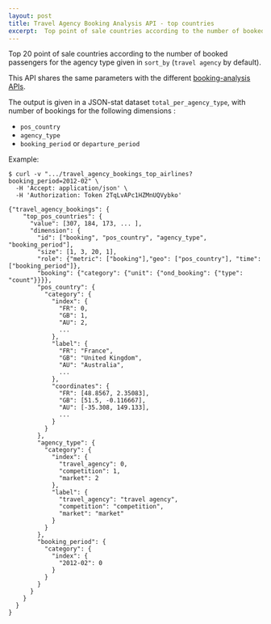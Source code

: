 ```yaml
---
layout: post
title: Travel Agency Booking Analysis API - top countries
excerpt:  Top point of sale countries according to the number of booked passengers
---
```


Top 20 point of sale countries according to the number of booked passengers for the agency type given in `sort_by` (`travel agency` by default).

This API shares the same parameters with the different [booking-analysis APIs](/2013/12/06/booking-analysis.html#parameters).

The output is given in a JSON-stat dataset `total_per_agency_type`, with number of bookings for the following dimensions :
* `pos_country`
* `agency_type`
* `booking_period` or `departure_period`

Example:

    $ curl -v ".../travel_agency_bookings_top_airlines?booking_period=2012-02" \
      -H 'Accept: application/json' \
      -H 'Authorization: Token 2TqLvAPc1HZMnUQVybko'

    {"travel_agency_bookings": {
        "top_pos_countries": {
          "value": [307, 184, 173, ... ],
          "dimension": {
            "id": ["booking", "pos_country", "agency_type", "booking_period"],
            "size": [1, 3, 20, 1],
            "role": {"metric": ["booking"],"geo": ["pos_country"], "time": ["booking_period"]},
            "booking": {"category": {"unit": {"ond_booking": {"type": "count"}}}},
            "pos_country": {
              "category": {
                "index": {
                  "FR": 0,
                  "GB": 1,
                  "AU": 2,
                  ...
                },
                "label": {
                  "FR": "France",
                  "GB": "United Kingdom",
                  "AU": "Australia",
                  ...
                },
                "coordinates": {
                  "FR": [48.8567, 2.35083],
                  "GB": [51.5, -0.116667],
                  "AU": [-35.308, 149.133],
                  ...
                }
              }
            },
            "agency_type": {
              "category": {
                "index": {
                  "travel_agency": 0,
                  "competition": 1,
                  "market": 2
                },
                "label": {
                  "travel_agency": "travel agency",
                  "competition": "competition",
                  "market": "market"
                }
              }
            },
            "booking_period": {
              "category": {
                "index": {
                  "2012-02": 0
                }
              }
            }
          }
        }
      }
    }
